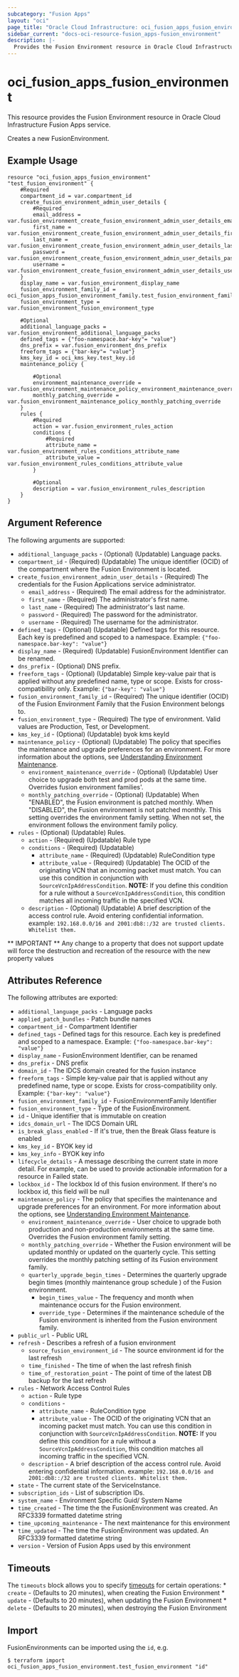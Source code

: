 ```yaml
---
subcategory: "Fusion Apps"
layout: "oci"
page_title: "Oracle Cloud Infrastructure: oci_fusion_apps_fusion_environment"
sidebar_current: "docs-oci-resource-fusion_apps-fusion_environment"
description: |-
  Provides the Fusion Environment resource in Oracle Cloud Infrastructure Fusion Apps service
---
```


# oci_fusion_apps_fusion_environment
This resource provides the Fusion Environment resource in Oracle Cloud Infrastructure Fusion Apps service.

Creates a new FusionEnvironment.


## Example Usage

```hcl
resource "oci_fusion_apps_fusion_environment" "test_fusion_environment" {
	#Required
	compartment_id = var.compartment_id
	create_fusion_environment_admin_user_details {
		#Required
		email_address = var.fusion_environment_create_fusion_environment_admin_user_details_email_address
		first_name = var.fusion_environment_create_fusion_environment_admin_user_details_first_name
		last_name = var.fusion_environment_create_fusion_environment_admin_user_details_last_name
		password = var.fusion_environment_create_fusion_environment_admin_user_details_password
		username = var.fusion_environment_create_fusion_environment_admin_user_details_username
	}
	display_name = var.fusion_environment_display_name
	fusion_environment_family_id = oci_fusion_apps_fusion_environment_family.test_fusion_environment_family.id
	fusion_environment_type = var.fusion_environment_fusion_environment_type

	#Optional
	additional_language_packs = var.fusion_environment_additional_language_packs
	defined_tags = {"foo-namespace.bar-key"= "value"}
	dns_prefix = var.fusion_environment_dns_prefix
	freeform_tags = {"bar-key"= "value"}
	kms_key_id = oci_kms_key.test_key.id
	maintenance_policy {

		#Optional
		environment_maintenance_override = var.fusion_environment_maintenance_policy_environment_maintenance_override
		monthly_patching_override = var.fusion_environment_maintenance_policy_monthly_patching_override
	}
	rules {
		#Required
		action = var.fusion_environment_rules_action
		conditions {
			#Required
			attribute_name = var.fusion_environment_rules_conditions_attribute_name
			attribute_value = var.fusion_environment_rules_conditions_attribute_value
		}

		#Optional
		description = var.fusion_environment_rules_description
	}
}
```

## Argument Reference

The following arguments are supported:

* `additional_language_packs` - (Optional) (Updatable) Language packs.
* `compartment_id` - (Required) (Updatable) The unique identifier (OCID) of the compartment where the Fusion Environment is located.
* `create_fusion_environment_admin_user_details` - (Required) The credentials for the Fusion Applications service administrator.
	* `email_address` - (Required) The email address for the administrator.
	* `first_name` - (Required) The administrator's first name.
	* `last_name` - (Required) The administrator's last name.
	* `password` - (Required) The password for the administrator.
	* `username` - (Required) The username for the administrator.
* `defined_tags` - (Optional) (Updatable) Defined tags for this resource. Each key is predefined and scoped to a namespace. Example: `{"foo-namespace.bar-key": "value"}` 
* `display_name` - (Required) (Updatable) FusionEnvironment Identifier can be renamed.
* `dns_prefix` - (Optional) DNS prefix.
* `freeform_tags` - (Optional) (Updatable) Simple key-value pair that is applied without any predefined name, type or scope. Exists for cross-compatibility only. Example: `{"bar-key": "value"}` 
* `fusion_environment_family_id` - (Required) The unique identifier (OCID) of the Fusion Environment Family that the Fusion Environment belongs to.
* `fusion_environment_type` - (Required) The type of environment. Valid values are Production, Test, or Development.
* `kms_key_id` - (Optional) (Updatable) byok kms keyId
* `maintenance_policy` - (Optional) (Updatable) The policy that specifies the maintenance and upgrade preferences for an environment. For more information about the options, see [Understanding Environment Maintenance](https://docs.cloud.oracle.com/iaas/Content/fusion-applications/plan-environment-family.htm#about-env-maintenance).
	* `environment_maintenance_override` - (Optional) (Updatable) User choice to upgrade both test and prod pods at the same time. Overrides fusion environment families'.
	* `monthly_patching_override` - (Optional) (Updatable) When "ENABLED", the Fusion environment is patched monthly. When "DISABLED", the Fusion environment is not patched monthly. This setting overrides the environment family setting. When not set, the environment follows the environment family policy.
* `rules` - (Optional) (Updatable) Rules.
	* `action` - (Required) (Updatable) Rule type
	* `conditions` - (Required) (Updatable) 
		* `attribute_name` - (Required) (Updatable) RuleCondition type
		* `attribute_value` - (Required) (Updatable) The OCID of the originating VCN that an incoming packet must match. You can use this condition in conjunction with `SourceVcnIpAddressCondition`. **NOTE:** If you define this condition for a rule without a `SourceVcnIpAddressCondition`, this condition matches all incoming traffic in the specified VCN. 
	* `description` - (Optional) (Updatable) A brief description of the access control rule. Avoid entering confidential information. example: `192.168.0.0/16 and 2001:db8::/32 are trusted clients. Whitelist them.` 


** IMPORTANT **
Any change to a property that does not support update will force the destruction and recreation of the resource with the new property values

## Attributes Reference

The following attributes are exported:

* `additional_language_packs` - Language packs
* `applied_patch_bundles` - Patch bundle names
* `compartment_id` - Compartment Identifier
* `defined_tags` - Defined tags for this resource. Each key is predefined and scoped to a namespace. Example: `{"foo-namespace.bar-key": "value"}` 
* `display_name` - FusionEnvironment Identifier, can be renamed
* `dns_prefix` - DNS prefix
* `domain_id` - The IDCS domain created for the fusion instance
* `freeform_tags` - Simple key-value pair that is applied without any predefined name, type or scope. Exists for cross-compatibility only. Example: `{"bar-key": "value"}` 
* `fusion_environment_family_id` - FusionEnvironmentFamily Identifier
* `fusion_environment_type` - Type of the FusionEnvironment.
* `id` - Unique identifier that is immutable on creation
* `idcs_domain_url` - The IDCS Domain URL
* `is_break_glass_enabled` - If it's true, then the Break Glass feature is enabled
* `kms_key_id` - BYOK key id
* `kms_key_info` - BYOK key info
* `lifecycle_details` - A message describing the current state in more detail. For example, can be used to provide actionable information for a resource in Failed state.
* `lockbox_id` - The lockbox Id of this fusion environment. If there's no lockbox id, this field will be null
* `maintenance_policy` - The policy that specifies the maintenance and upgrade preferences for an environment. For more information about the options, see [Understanding Environment Maintenance](https://docs.cloud.oracle.com/iaas/Content/fusion-applications/plan-environment-family.htm#about-env-maintenance).
	* `environment_maintenance_override` - User choice to upgrade both production and non-production environments at the same time. Overrides the Fusion environment family setting.
	* `monthly_patching_override` - Whether the Fusion environment will be updated monthly or updated on the quarterly cycle. This setting overrides the monthly patching setting of its Fusion environment family.
	* `quarterly_upgrade_begin_times` - Determines the quarterly upgrade begin times (monthly maintenance group schedule ) of the Fusion environment.
		* `begin_times_value` - The frequency and month when maintenance occurs for the Fusion environment.
		* `override_type` - Determines if the maintenance schedule of the Fusion environment is inherited from the Fusion environment family.
* `public_url` - Public URL
* `refresh` - Describes a refresh of a fusion environment
	* `source_fusion_environment_id` - The source environment id for the last refresh
	* `time_finished` - The time of when the last refresh finish
	* `time_of_restoration_point` - The point of time of the latest DB backup for the last refresh
* `rules` - Network Access Control Rules
	* `action` - Rule type
	* `conditions` - 
		* `attribute_name` - RuleCondition type
		* `attribute_value` - The OCID of the originating VCN that an incoming packet must match. You can use this condition in conjunction with `SourceVcnIpAddressCondition`. **NOTE:** If you define this condition for a rule without a `SourceVcnIpAddressCondition`, this condition matches all incoming traffic in the specified VCN. 
	* `description` - A brief description of the access control rule. Avoid entering confidential information. example: `192.168.0.0/16 and 2001:db8::/32 are trusted clients. Whitelist them.` 
* `state` - The current state of the ServiceInstance.
* `subscription_ids` - List of subscription IDs.
* `system_name` - Environment Specific Guid/ System Name
* `time_created` - The time the the FusionEnvironment was created. An RFC3339 formatted datetime string
* `time_upcoming_maintenance` - The next maintenance for this environment
* `time_updated` - The time the FusionEnvironment was updated. An RFC3339 formatted datetime string
* `version` - Version of Fusion Apps used by this environment

## Timeouts

The `timeouts` block allows you to specify [timeouts](https://registry.terraform.io/providers/oracle/oci/latest/docs/guides/changing_timeouts) for certain operations:
	* `create` - (Defaults to 20 minutes), when creating the Fusion Environment
	* `update` - (Defaults to 20 minutes), when updating the Fusion Environment
	* `delete` - (Defaults to 20 minutes), when destroying the Fusion Environment


## Import

FusionEnvironments can be imported using the `id`, e.g.

```
$ terraform import oci_fusion_apps_fusion_environment.test_fusion_environment "id"
```


